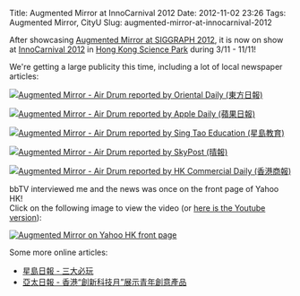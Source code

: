 Title: Augmented Mirror at InnoCarnival 2012
Date: 2012-11-02 23:26
Tags: Augmented Mirror, CityU
Slug: augmented-mirror-at-innocarnival-2012

After showcasing [Augmented Mirror at SIGGRAPH 2012][], it is now on
show at [InnoCarnival 2012][] in [Hong Kong Science Park][] during
3/11 - 11/11!

We're getting a large publicity this time, including a lot of local
newspaper articles:

<a href="https://www.flickr.com/photos/andy-li/14850406348" title="Augmented Mirror - Air Drum reported by Oriental Daily (東方日報) by Andy Li, on Flickr"><img src="https://farm6.staticflickr.com/5583/14850406348_cba48770a4_b.jpg" alt="Augmented Mirror - Air Drum reported by Oriental Daily (東方日報)"></a>

<a href="https://www.flickr.com/photos/andy-li/15036654892" title="Augmented Mirror - Air Drum reported by Apple Daily (蘋果日報) by Andy Li, on Flickr"><img src="https://farm4.staticflickr.com/3925/15036654892_e95da79a8a_b.jpg" alt="Augmented Mirror - Air Drum reported by Apple Daily (蘋果日報)"></a>

<a href="https://www.flickr.com/photos/andy-li/14850340250" title="Augmented Mirror - Air Drum reported by Sing Tao Education (星島教育) by Andy Li, on Flickr"><img src="https://farm4.staticflickr.com/3918/14850340250_42a7c7e94b_b.jpg" alt="Augmented Mirror - Air Drum reported by Sing Tao Education (星島教育)"></a>

<a href="https://www.flickr.com/photos/andy-li/14850330100" title="Augmented Mirror - Air Drum reported by SkyPost (晴報) by Andy Li, on Flickr"><img src="https://farm6.staticflickr.com/5589/14850330100_6bd5e17a9c_b.jpg" alt="Augmented Mirror - Air Drum reported by SkyPost (晴報)"></a>

<a href="https://www.flickr.com/photos/andy-li/14850362030" title="Augmented Mirror - Air Drum reported by HK Commercial Daily (香港商報) by Andy Li, on Flickr"><img src="https://farm6.staticflickr.com/5580/14850362030_51e50ea14b_b.jpg" alt="Augmented Mirror - Air Drum reported by HK Commercial Daily (香港商報)"></a>

bbTV interviewed me and the news was once on the front page of Yahoo
HK!  
Click on the following image to view the video (or [here is the Youtube
version](http://www.youtube.com/watch?v=r2_syc4UTH8)):

<a href="https://www.flickr.com/photos/andy-li/14850474257" title="Augmented Mirror on Yahoo HK front page by Andy Li, on Flickr"><img src="https://farm4.staticflickr.com/3906/14850474257_4b64050958_b.jpg" alt="Augmented Mirror on Yahoo HK front page"></a>

Some more online articles:

-   [星島日報 - 三大必玩](http://hk.news.yahoo.com/%E4%B8%89%E5%A4%A7%E5%BF%85%E7%8E%A9-223000136.html)
-   [亞太日報 - 香港“創新科技月”展示青年創意產品](http://www.apdnews.com/news/17220.html)

  [Augmented Mirror at SIGGRAPH 2012]: |filename|2012-08-17_augmented-mirror-at-siggraph-2012.md
  [InnoCarnival 2012]: http://www.itm.gov.hk/en/floorplan.php
  [Hong Kong Science Park]: http://www.hkstp.org/